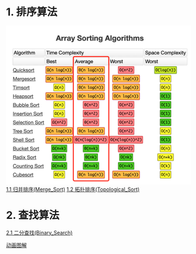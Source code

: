 # 1. 排序算法
![排序算法](sort_algorithm/排序算法.png)
[1.1 归并排序(Merge_Sort)](https://alter1125.github.io/cn/%E6%8E%92%E5%BA%8F%E7%AE%97%E6%B3%95(%E4%B8%80)%E4%B9%8B%E5%BD%92%E5%B9%B6%E6%8E%92%E5%BA%8F/)
[1.2 拓扑排序(Topological_Sort)](https://alter1125.github.io/cn/%E6%8E%92%E5%BA%8F%E7%AE%97%E6%B3%95(%E4%BA%8C)%E4%B9%8B%E6%8B%93%E6%89%91%E6%8E%92%E5%BA%8F/)

# 2. 查找算法
[2.1 二分查找(Binary_Search)](https://alter1125.github.io/cn/%E6%9F%A5%E6%89%BE%E7%AE%97%E6%B3%95(%E4%B8%80)%E4%B9%8B%E4%BA%8C%E5%88%86%E6%9F%A5%E6%89%BE/)

[动画图解](https://visualgo.net/en)